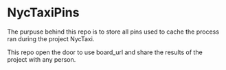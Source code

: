 # NycTaxiPins

The purpuse behind this repo is to store all pins used to cache the process ran during the project NycTaxi.

This repo open the door to use board_url and share the results of the project with any person.

